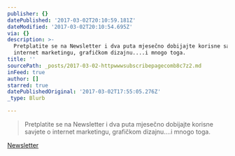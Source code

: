 ```yaml
---
publisher: {}
datePublished: '2017-03-02T20:10:59.181Z'
dateModified: '2017-03-02T20:10:54.695Z'
via: {}
description: >-
  Pretplatite se na Newsletter i dva puta mjesečno dobijajte korisne savjete o
  internet marketingu, grafičkom dizajnu....i mnogo toga.
title: ''
sourcePath: _posts/2017-03-02-httpwwwsubscribepagecomb8c7z2.md
inFeed: true
author: []
starred: true
datePublishedOriginal: '2017-03-02T17:55:05.276Z'
_type: Blurb

---
```

> Pretplatite se na Newsletter i dva puta mjesečno dobijajte korisne savjete o internet marketingu, grafičkom dizajnu....i mnogo toga.

[Newsletter][0]

[0]: http://www.subscribepage.com/b8c7z2